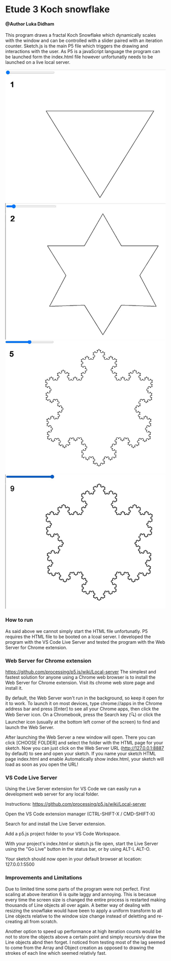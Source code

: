 # Etude 3 Koch snowflake
#### @Author Luka Didham

This program draws a fractal Koch Snowflake which dynamically scales with the window and
can be controlled with a slider paired with an iteration counter.
Sketch.js is the main P5 file which triggers the drawing and interactions
with the user. As P5 is a javaScript language the program can be launched form the
index.html file however unfortunatly needs to be launched on a live local server.

![](image1.JPG)![](image2.JPG)
![](image3.JPG)![](image4.JPG)


### How to run
As said above we cannot simply start the HTML file unfortunatly. P5 requires the HTML file to be booted on a lcoal server. I developed the program with the VS Code Live Server and tested the program with the Web Server for Chrome extension.

### Web Server for Chrome extension
https://github.com/processing/p5.js/wiki/Local-server
The simplest and fastest solution for anyone using a Chrome web browser is to install the Web Server for Chrome extension. Visit its chrome web store page and install it.

By default, the Web Server won't run in the background, so keep it open for it to work. To launch it on most devices, type chrome://apps in the Chrome address bar and press [Enter] to see all your Chrome apps, then click the Web Server icon. On a Chromebook, press the Search key (🔍) or click the Launcher icon (usually at the bottom left corner of the screen) to find and launch the Web Server.

After launching the Web Server a new window will open. There you can click [CHOOSE FOLDER] and select the folder with the HTML page for your sketch. Now you can just click on the Web Server URL (http://127.0.0.1:8887 by default) to see and open your sketch. If you name your sketch HTML page index.html and enable Automatically show index.html, your sketch will load as soon as you open the URL!

### VS Code Live Server
Using the Live Server extension for VS Code we can easily run a development web server for any local folder.

Instructions:
https://github.com/processing/p5.js/wiki/Local-server

Open the VS Code extension manager (CTRL-SHIFT-X / CMD-SHIFT-X)

Search for and install the Live Server extension.

Add a p5.js project folder to your VS Code Workspace.

With your project's index.html or sketch.js file open, start the Live Server using the "Go Live" button in the status bar, or by using ALT-L ALT-O.

Your sketch should now open in your default browser at location: 127.0.0.1:5500

### Improvements and Limitations
Due to limited time some parts of the program were not perfect. First scaling at above iteration 6 is quite laggy and annoying. This is becasue every time the screen size is changed the entire process is restarted making thousands of Line objects all over again. A better way of dealing with resizing the snowflake would have been to apply a uniform transform to all Line objects relative to the window size change instead of deletting and re-creating all from scratch.

Another option to speed up performance at high iteration counts would be not to store the objects above a certain point and simply recursivly draw the Line objects abnd then forget. I noticed from testing most of the lag seemed to come from the Array and Object creation as opposed to drawing the strokes of each line which seemed relativly fast.
